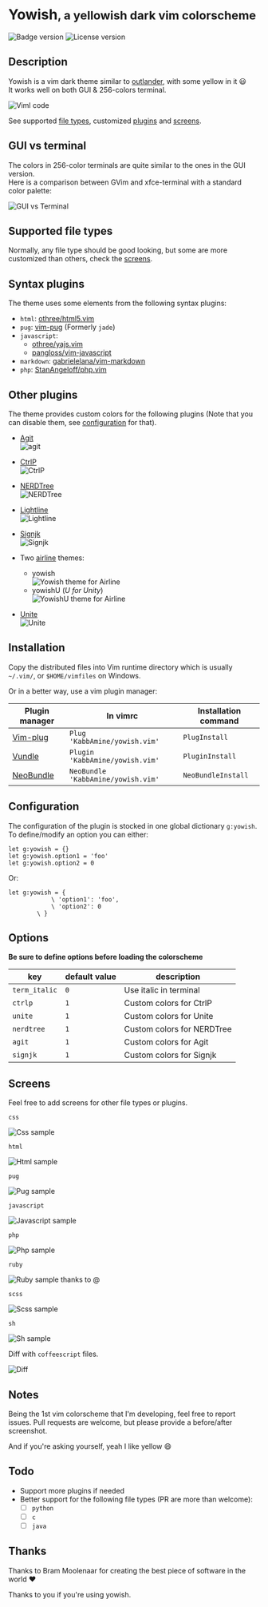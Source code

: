 # Yowish<small>, a yellowish dark vim colorscheme</small>

![Badge version](https://img.shields.io/badge/version-0.7.2-blue.svg?style=flat-square "Badge for version")
![License version](https://img.shields.io/badge/license-public-blue.svg?style=flat-square "Badge for license")

## Description

Yowish is a vim dark theme similar to [outlander](https://atom.io/themes/outlander-syntax), with some yellow in it :smiley:  
It works well on both GUI & 256-colors terminal.

![Viml code](.img/viml.png "A vimscript sample")

See supported [file types](#filetypes), customized [plugins](#plugins) and [screens](#screens).

## GUI vs terminal

The colors in 256-color terminals are quite similar to the ones in the GUI version.  
Here is a comparison between GVim and xfce-terminal with a standard color palette:

![GUI vs Terminal](.img/term-vs-gui.png "GVim vs xfce-terminal screenshots")

## Supported file types <a id="filetypes"></a>

Normally, any file type should be good looking, but some are more customized than others, check the [screens](#screens).

## Syntax plugins

The theme uses some elements from the following syntax plugins:

* `html`: [othree/html5.vim](https://github.com/othree/html5.vim)
* `pug`: [vim-pug](https://github.com/digitaltoad/vim-pug) (Formerly `jade`)
* `javascript`:
  - [othree/yajs.vim](https://github.com/othree/yajs.vim)
  - [pangloss/vim-javascript](https://github.com/pangloss/vim-javascript)
* `markdown`: [gabrielelana/vim-markdown](https://github.com/gabrielelana/vim-markdown)
* `php`: [StanAngeloff/php.vim](https://github.com/StanAngeloff/php.vim)

## Other plugins <a id="plugins"></a>

The theme provides custom colors for the following plugins (Note that you can disable them, see [configuration](#configuration) for that).

* [Agit](http://github.com/cohama/agit.vim)  
![agit](.img/agit.jpg "Agit")

* [CtrlP](https://github.com/ctrlpvim/ctrlp.vim)  
![CtrlP](.img/ctrlp.jpg "CtrlP")

* [NERDTree](https://github.com/scrooloose/nerdtree)  
![NERDTree](.img/nerdtree.jpg "NERDTree")

* [Lightline](https://github.com/itchyny/lightline.vim)  
![Lightline](.img/lightline.jpg "Lightline")

* [Signjk](https://github.com/haya14busa/vim-signjk-motion)  
![Signjk](.img/signjk.png "Signjk")

* Two [airline](https://github.com/vim-airline/vim-airline) themes:  
  * yowish  
  ![Yowish theme for Airline](.img/airline.jpg "Different vim modes in airline with yowish")
  * yowishU (*U for Unity*)  
  ![YowishU theme for Airline](.img/airline-yowishU.jpg "Different vim modes in airline with yowishU")

* [Unite](https://github.com/Shougo/unite.vim)  
![Unite](.img/unite.jpg "Unite")

## Installation

Copy the distributed files into Vim runtime directory which is usually `~/.vim/`, or `$HOME/vimfiles` on Windows.

Or in a better way, use a vim plugin manager:

| Plugin manager                                         | In vimrc                         | Installation command |
|--------------------------------------------------------|----------------------------------|----------------------|
| [Vim-plug](https://github.com/junegunn/vim-plug)       | `Plug 'KabbAmine/yowish.vim'`      | `PlugInstall`          |
| [Vundle](https://github.com/gmarik/Vundle.vim)         | `Plugin 'KabbAmine/yowish.vim'`    | `PluginInstall`        |
| [NeoBundle](https://github.com/Shougo/neobundle.vim)   | `NeoBundle 'KabbAmine/yowish.vim'` | `NeoBundleInstall`     |

## Configuration <a id="configuration"></a>

The configuration of the plugin is stocked in one global dictionary `g:yowish`.  
To define/modify an option you can either:

```vim
let g:yowish = {}
let g:yowish.option1 = 'foo'
let g:yowish.option2 = 0
```

Or:

```vim
let g:yowish = {
			\ 'option1': 'foo',
			\ 'option2': 0
		\ }
```

## Options

**Be sure to define options before loading the colorscheme**

| key                       | default value             | description                      |
| ------------------------- | ------------------------- | -------------------------------- |
| `term_italic`             | `0`                       | Use italic in terminal           |
| `ctrlp`                   | `1`                       | Custom colors for CtrlP          |
| `unite`                   | `1`                       | Custom colors for Unite          |
| `nerdtree`                | `1`                       | Custom colors for NERDTree       |
| `agit`                    | `1`                       | Custom colors for Agit           |
| `signjk`                  | `1`                       | Custom colors for Signjk         |

## Screens <a id="screens"></a>

Feel free to add screens for other file types or plugins.

`css`

![Css sample](.img/css.jpg)

`html`

![Html sample](.img/html.jpg)

`pug`

![Pug sample](.img/pug.jpg)

`javascript`

![Javascript sample](https://cloud.githubusercontent.com/assets/5658084/10515974/a5aafeac-735e-11e5-94e2-a7b82c5cbf10.png)

`php`

![Php sample](.img/php.jpg)

`ruby`

![Ruby sample thanks to @](https://cloud.githubusercontent.com/assets/5658084/10513493/a101f53a-7350-11e5-9abb-1e014a8c294f.png)

`scss`

![Scss sample](.img/scss.jpg)

`sh`

![Sh sample](.img/sh.jpg)

Diff with `coffeescript` files.

![Diff](.img/diff.jpg "Vim diff with coffeescript")

## Notes

Being the 1st vim colorscheme that I'm developing, feel free to report issues.
Pull requests are welcome, but please provide a before/after screenshot.

And if you're asking yourself, yeah I like yellow :smile:

## Todo

- Support more plugins if needed
- Better support for the following file types (PR are more than welcome):
  - [ ] `python`
  - [ ] `c`
  - [ ] `java`

## Thanks

Thanks to Bram Moolenaar for creating the best piece of software in the world :heart:

Thanks to you if you're using yowish.
